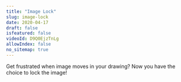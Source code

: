 ```yaml
---
title: "Image Lock"
slug: image-lock
date: 2020-04-17
draft: false
isfeatured: false
videoId: D9Q0EjzTnLg
allowIndex: false
no_sitemap: true
---
```




Get frustrated when image moves in your drawing? Now you have the choice to lock the image!
